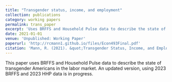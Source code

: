 ```yaml
---
title: "Transgender status, income, and employment"
collection: publications
category: working papers
permalink: trans_paper
excerpt: 'Uses BRFFS and Household Pulse data to describe the state of transgender Americans in the labor market.'
date: 2021-01-01
venue: 'Unpublished: Working Paper'
paperurl: 'http://rcmann1.github.io/files/Econ493Final.pdf'
citation: 'Mann, R. (2021). &quot;Transgender Status, Income, and Employment.&quot; <i>Working Paper</i>.'
---
```


This paper uses BRFFS and Household Pulse data to describe the state of transgender Americans in the labor market. An updated version, using 2023 BRFFS and 2023 HHP data is in progress.

